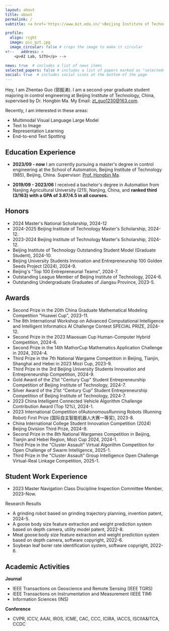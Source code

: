 ```yaml
---
layout: about
title: about
permalink: /
subtitle: <a href='https://www.bit.edu.cn/'>Beijing Institute of Technology</a>

profile:
  align: right
  image: pic_gzt.jpg
  image_circular: false # crops the image to make it circular
<!--   address: >
    <p>AI Lab, SJTU</p> -->

news: true  # includes a list of news items
selected_papers: false # includes a list of papers marked as "selected={true}"
social: true  # includes social icons at the bottom of the page
---
```


Hey, I am Zhentao Guo (郭振涛). I am a second-year graduate student majoring in control engineering at Beijing Institute of Technology, China, supervised by Dr. Hongbin Ma. My Email: zt_guo1230@163.com.

Recently, I am interested in these areas:
- Multimodal Visual Language Large Model
- Text to Image
- Representation Learning
- End-to-end Text Spotting

<!--**I am looking for an internship~~**-->

Education Experience
---
- **2023/09 - now** I am currently pursuing a master's degree in control engineering at the School of Automation, Beijing Institute of Technology (985), Beijing, China. Supervisor: [Prof. Hongbin Ma](http://we-learn.net.cn/mathmhb/c-index.html).

<!-- <!-- - **2020/09 - 2023/03** I received the M.S. degree in the Department of Automation from Shanghai Jiao Tong University(上海交通大学), Shanghai, China, with **the National Scholarship!**  -->

- **2019/09 - 2023/06** I received a bachelor's degree in Automation from Nanjing Agricultural University (211), Nanjing, China, and **ranked third (3/163) with a GPA of 3.87/4.5 in all courses.**


Honors
--- 
- 2024 Master's National Scholarship, 2024-12
- 2024-2025 Beijing Institute of Technology Master's Scholarship, 2024-12.
- 2023-2024 Beijing Institute of Technology Master's Scholarship, 2024-12.
- Beijing Institute of Technology Outstanding Student Model (Graduate Student), 2024-10.
- Beijing University Students Innovation and Entrepreneurship 100 Golden Seeds Project (2024), 2024-9.
- Beijing's "Top 100 Entrepreneurial Teams", 2024-7.
- Outstanding League Member of Beijing Institute of Technology, 2024-6.
- Outstanding Undergraduate Graduates of Jiangsu Province, 2023-5.

Awards
--- 
- Second Prize in the 20th China Graduate Mathematical Modeling Competition "Huawei Cup", 2023-11.
- The 8th International Workshop on Advanced Computational Intelligence and Intelligent Informatics AI Challenge Contest SPECIAL PRIZE, 2024-12.
- Second Prize in the 2023 Miaosuan Cup Human-Computer Hybrid Competition, 2024-6.
- Second Prize in the 14th MathorCup Mathematics Application Challenge in 2024, 2024-4.
- Third Prize in the 7th National Wargame Competition in Beijing, Tianjin, Shanghai and Hebei in 2023 Mozi Cup, 2023-9.
- Third Prize in the 3rd Beijing University Students Innovation and Entrepreneurship Competition, 2024-9.
- Gold Award of the 21st "Century Cup" Student Entrepreneurship Competition of Beijing Institute of Technology, 2024-7.
- Silver Award of the 21st “Century Cup” Student Entrepreneurship Competition of Beijing Institute of Technology, 2024-7.
- 2023 China Intelligent Connected Vehicle Algorithm Challenge Contribution Award (Top 12%), 2024-1.
- 2023 International Competition ofAutonomousRunning Robots (Running Robot) First Prize (国际自主智能机器人大赛一等奖), 2023-8.
- China International College Student Innovation Competition (2024) Beijing Division Third Prize, 2024-9.
- Second Prize in the 8th National Wargames Competition in Beijing, Tianjin and Hebei Region, Mozi Cup 2024, 2024-1.
- Third Prize in the "Cluster Assault" Virtual Algorithm Competition for Open Challenge of Swarm Intelligence, 2025-1.
- Third Prize in the "Cluster Assault" Group Intelligence Open Challenge Virtual-Real Linkage Competition, 2025-1.

Student Work Experience
---
- 2023 Master Navigation Class Discipline Inspection Committee Member, 2023-Now.

Research Results

- A grinding robot based on grinding trajectory planning, invention patent, 2024-5.
- A goose body size feature extraction and weight prediction system based on depth camera, utility model patent, 2022-8.
- Meat goose body size feature extraction and weight prediction system based on depth camera, software copyright, 2022-6.
- Soybean leaf borer rate identification system, software copyright, 2022-6.

Academic Activities
---
**Journal**  
- IEEE Transactions on Geoscience and Remote Sensing (IEEE TGRS)
- IEEE Transactions on Instrumentation and Measurement (IEEE TIM)
- Information Sciences (INS)

**Conference**
- CVPR, ICCV, AAAI, IROS, ICME, CAC, CCC, ICIRA, IACCS, ISCIIA&ITCA, CCDC

<!-- For more information  
===  
Here is my CV [[English Version](), [中文简历]()].

[[go top](https://tongkunguan.github.io/)] -->
